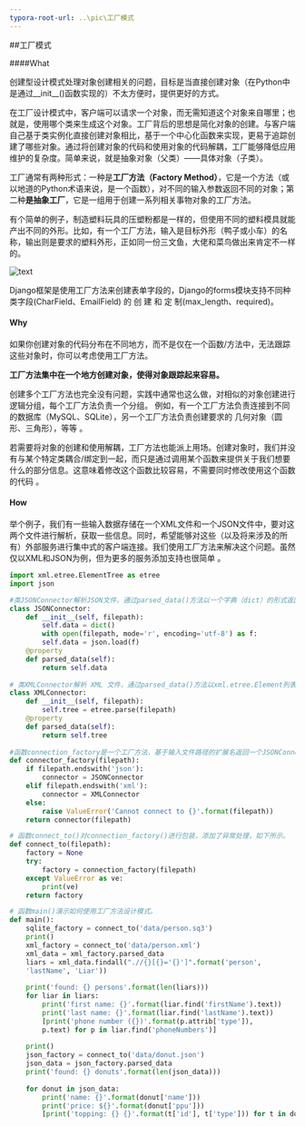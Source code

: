 ```yaml
---
typora-root-url: ..\pic\工厂模式
---
```


##工厂模式

####What

创建型设计模式处理对象创建相关的问题，目标是当直接创建对象（在Python中是通过__init__()函数实现的）不太方便时，提供更好的方式。

在工厂设计模式中，客户端可以请求一个对象，而无需知道这个对象来自哪里；也就是，使用哪个类来生成这个对象。工厂背后的思想是简化对象的创建。与客户端自己基于类实例化直接创建对象相比，基于一个中心化函数来实现，更易于追踪创建了哪些对象。通过将创建对象的代码和使用对象的代码解耦，工厂能够降低应用维护的复杂度。简单来说，就是抽象对象（父类）——具体对象（子类）。

工厂通常有两种形式：一种是**工厂方法（Factory Method）**，它是一个方法（或以地道的Python术语来说，是一个函数），对不同的输入参数返回不同的对象；第二种**是抽象工厂**，它是一组用于创建一系列相关事物对象的工厂方法。

有个简单的例子，制造塑料玩具的压塑粉都是一样的，但使用不同的塑料模具就能产出不同的外形。比如，有一个工厂方法，输入是目标外形（鸭子或小车）的名称，输出则是要求的塑料外形，正如同一份三文鱼，大佬和菜鸟做出来肯定不一样的。

![text](1.JPG)

Django框架是使用工厂方法来创建表单字段的，Django的forms模块支持不同种类字段(CharField、EmailField) 的 创 建 和 定 制(max_length、required)。

#### Why

如果你创建对象的代码分布在不同地方，而不是仅在一个函数/方法中，无法跟踪这些对象时，你可以考虑使用工厂方法。

**工厂方法集中在一个地方创建对象，使得对象跟踪起来容易。**

创建多个工厂方法也完全没有问题，实践中通常也这么做，对相似的对象创建进行逻辑分组，每个工厂方法负责一个分组。 例如，有一个工厂方法负责连接到不同的数据库（MySQL、SQLite），另一个工厂方法负责创建要求的
几何对象（圆形、三角形），等等 。

若需要将对象的创建和使用解耦，工厂方法也能派上用场。创建对象时，我们并没有与某个特定类耦合/绑定到一起，而只是通过调用某个函数来提供关于我们想要什么的部分信息。这意味着修改这个函数比较容易，不需要同时修改使用这个函数的代码 。

#### How

举个例子，我们有一些输入数据存储在一个XML文件和一个JSON文件中，要对这两个文件进行解析，获取一些信息。同时，希望能够对这些（以及将来涉及的所有）外部服务进行集中式的客户端连接。我们使用工厂方法来解决这个问题。虽然仅以XML和JSON为例，但为更多的服务添加支持也很简单 。

```python
import xml.etree.ElementTree as etree
import json

#类JSONConnector解析JSON文件，通过parsed_data()方法以一个字典（dict）的形式返回数据。修饰器property使parsed_data()显得更像一个常规的变量，而不是一个方法。
class JSONConnector:
    def __init__(self, filepath):
        self.data = dict()
        with open(filepath, mode='r', encoding='utf-8') as f:
        self.data = json.load(f)
	@property
	def parsed_data(self):
		return self.data
    
# 类XMLConnector解析 XML 文件，通过parsed_data()方法以xml.etree.Element列表的形式返回所有数据，如下所示。
class XMLConnector:
	def __init__(self, filepath):
		self.tree = etree.parse(filepath)
	@property
	def parsed_data(self):
		return self.tree
    
#函数connection_factory是一个工厂方法，基于输入文件路径的扩展名返回一个JSONConnector或XMLConnector的实例，如下所示。
def connector_factory(filepath):
	if filepath.endswith('json'):
		connector = JSONConnector
   	elif filepath.endswith('xml'):
		connector = XMLConnector
	else:
		raise ValueError('Cannot connect to {}'.format(filepath))
	return connector(filepath)

# 函数connect_to()对connection_factory()进行包装，添加了异常处理，如下所示。
def connect_to(filepath):
    factory = None
    try:
    	factory = connection_factory(filepath)
    except ValueError as ve:
    	print(ve)
    return factory

# 函数main()演示如何使用工厂方法设计模式。
def main():
    sqlite_factory = connect_to('data/person.sq3')
    print()
    xml_factory = connect_to('data/person.xml')
    xml_data = xml_factory.parsed_data
    liars = xml_data.findall(".//{}[{}='{}']".format('person',
    'lastName', 'Liar'))
    
    print('found: {} persons'.format(len(liars)))
    for liar in liars:
        print('first name: {}'.format(liar.find('firstName').text))
        print('last name: {}'.format(liar.find('lastName').text))
    	[print('phone number ({})'.format(p.attrib['type']),
    	p.text) for p in liar.find('phoneNumbers')]
    
    print()
    json_factory = connect_to('data/donut.json')
    json_data = json_factory.parsed_data
    print('found: {} donuts'.format(len(json_data)))
    
    for donut in json_data:
        print('name: {}'.format(donut['name']))
        print('price: ${}'.format(donut['ppu']))
        [print('topping: {} {}'.format(t['id'], t['type'])) for t in donut['topping']
```









